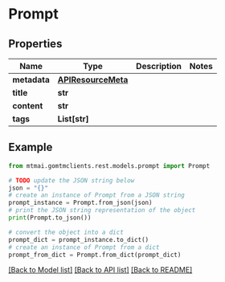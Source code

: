# Prompt


## Properties

Name | Type | Description | Notes
------------ | ------------- | ------------- | -------------
**metadata** | [**APIResourceMeta**](APIResourceMeta.md) |  | 
**title** | **str** |  | 
**content** | **str** |  | 
**tags** | **List[str]** |  | 

## Example

```python
from mtmai.gomtmclients.rest.models.prompt import Prompt

# TODO update the JSON string below
json = "{}"
# create an instance of Prompt from a JSON string
prompt_instance = Prompt.from_json(json)
# print the JSON string representation of the object
print(Prompt.to_json())

# convert the object into a dict
prompt_dict = prompt_instance.to_dict()
# create an instance of Prompt from a dict
prompt_from_dict = Prompt.from_dict(prompt_dict)
```
[[Back to Model list]](../README.md#documentation-for-models) [[Back to API list]](../README.md#documentation-for-api-endpoints) [[Back to README]](../README.md)



